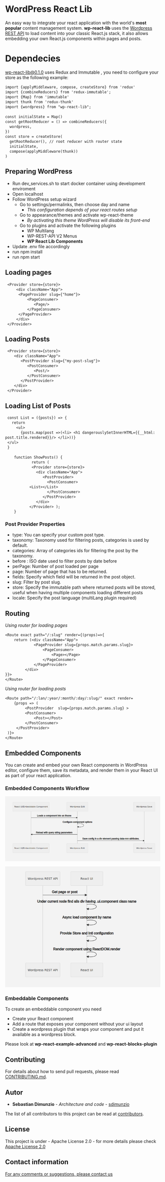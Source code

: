 
# WordPress React Lib
An easy way to integrate your react application with the world's **most popular** content management system. **wp-react-lib** uses the [Wordpress REST API](https://developer.wordpress.org/rest-api/) to load content into your classic React.js stack, it also allows embedding your own React.js components within pages and posts.

# Dependecies

wp-react-lib@0.1.0 uses  Redux and Immutable , you need to configure your  store as the following example:

    import {applyMiddleware, compose, createStore} from 'redux'  
    import {combineReducers} from 'redux-immutable';  
    import {Map} from 'immutable'  
    import thunk from 'redux-thunk'  
    import {wordpress} from "wp-react-lib";
    
    const initialState = Map()  
    const getRootReducer = () => combineReducers({  
      wordpress,  
    })  
    const store = createStore(  
      getRootReducer(), // root reducer with router state      
      initialState,  
      compose(applyMiddleware(thunk))  
    )
    


## Preparing WordPress

- Run dev_services.sh to start docker container using development enviroment
- Open localhost
- Follow WordPress setup wizard
  - Go to settings/permalinks, then choose day and name
    - *This configuration depends of your react routes setup*
  - Go to appearance/themes and activate wp-react-theme
    - *By activating this theme WordPress will disable its front-end*
  - Go to plugins and activate the following plugins
    - WP Multilang
    - WP-REST-API V2 Menus
    - **WP React Lib Components**
- Update .env file accordingly
- run npm install
- run npm start

## Loading pages

     <Provider store={store}>  
	     <div className="App">  
		  <PageProvider slug={"home"}>  
			  <PageConsumer> 
				 <Page/> 
			  </PageConsumer> 
		  </PageProvider> 
	     </div>
     </Provider>



## Loading Posts

     <Provider store={store}>        
        <div className="App">    
           <PostProvider slug={"my-post-slug"}>    
              <PostConsumer>   
                 <Post/>   
              </PostConsumer>   
           </PostProvider>   
        </div>  
     </Provider>  

## Loading List of Posts

     const List = ({posts}) => {        
       return 
         <ul>  
           {posts.map(post =>(<li> <h1 dangerouslySetInnerHTML={{__html: post.title.rendered}}/> </li>))} 
	 </ul>
     }    
             
        function ShowPosts() {    
                return (    
                <Provider store={store}>    
                  <div className="App">    
                     <PostProvider>    
                       <PostConsumer> 
			   <List></List>   
                       </PostConsumer>   
                     </PostProvider>   
                  </div>   
               </Provider> );    
    	}  
    
### Post Provider Properties

- type: You can specify your custom post type.
- taxonomy: Taxonomy used for filtering posts, categories is used by default.
- categories: Array of  categories ids for filtering the post by the taxonomy.
- before : ISO date used to filter posts by date before
- perPage: Number of post loaded per page
- page: Number of page that has to be returned.
- fields: Specify which field will be returned in the post object.
- slug: Filter by post slug.
- store: Specify the immutable path where returned posts will be stored, useful when having multiple  components loading different posts
- locale: Specify the post language (multiLang plugin required)



## Routing

*Using router for loading pages*

    <Route exact path="/:slug" render={(props)=>{  
        return (<div className="App">  
			     <PageProvider slug={props.match.params.slug}>  
				     <PageConsumer> 
					     <Page></Page> 
				     </PageConsumer> 
			     </PageProvider> 
		     </div>
	}}>  
    </Route>

*Using router for loading posts*

    <Route path="/:lan/:year/:month/:day/:slug/" exact render=
        {props => (  
             <PostProvider  slug={props.match.params.slug} >  
		     <PostConsumer> 
			     <Post></Post> 
		     </PostConsumer> 
	     </PostProvider> 
	 )}>  
    </Route>


## Embedded Components

You can  create and embed your own React components in WordPress editor, configure them, save its metadata, and render them in your React UI as part of your react application.

### Embedded Components Workflow

![](docs/flow1.png)

![](docs/flow2.png)  
### Embeddable Components
To create an embeddable component you need
- Create your React component
- Add a route that exposes your component without your ui layout
- Create a wordpress plugin that wraps your component and put it available as a wordpress block.

Please look at **wp-react-example-advanced** and **wp-react-blocks-plugin**

## Contributing

For details about how to send pull requests, please read [CONTRIBUTING.md](https://github.com/devgateway/wp-react-lib/blob/main/CONTRIBUTING.md).

## Autor

* **Sebastian Dimunzio** - *Architecture and code* - [sdimunzio](https://github.com/sdimunzio)

The list of all contributors to this project can be read at [contributors](https://github.com/devgateway/wp-react-lib/graphs/contributors). 

## License

This project is under - Apache License 2.0 - for more details please check [Apache License 2.0](https://www.apache.org/licenses/LICENSE-2.0)

## Contact information

[For any comments or suggestions, please contact us](mailto:info@developmentgateway.org "Development Gateway's Email")

